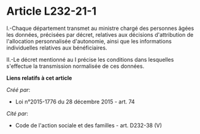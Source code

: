 # Article L232-21-1

I.-Chaque département transmet au ministre chargé des personnes âgées les données, précisées par décret, relatives aux
décisions d'attribution de l'allocation personnalisée d'autonomie, ainsi que les informations individuelles relatives aux
bénéficiaires. 

II.-Le décret mentionné au I précise les conditions dans lesquelles s'effectue la transmission normalisée de ces données.

**Liens relatifs à cet article**

_Créé par_:

  - Loi n°2015-1776 du 28 décembre 2015 - art. 74

_Cité par_:

  - Code de l'action sociale et des familles - art. D232-38 (V)
